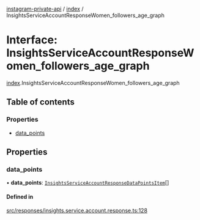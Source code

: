 [instagram-private-api](../../README.md) / [index](../../modules/index.md) / InsightsServiceAccountResponseWomen_followers_age_graph

# Interface: InsightsServiceAccountResponseWomen\_followers\_age\_graph

[index](../../modules/index.md).InsightsServiceAccountResponseWomen_followers_age_graph

## Table of contents

### Properties

- [data\_points](InsightsServiceAccountResponseWomen_followers_age_graph.md#data_points)

## Properties

### data\_points

• **data\_points**: [`InsightsServiceAccountResponseDataPointsItem`](InsightsServiceAccountResponseDataPointsItem.md)[]

#### Defined in

[src/responses/insights.service.account.response.ts:128](https://github.com/Nerixyz/instagram-private-api/blob/0e0721c/src/responses/insights.service.account.response.ts#L128)
